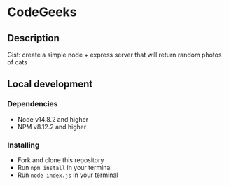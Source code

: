 # СodeGeeks

## Description
Gist: create a simple node + express server that will return random photos of cats
## Local development

### Dependencies
* Node v14.8.2 and higher
* NPM v8.12.2 and higher

### Installing
* Fork and clone this repository
* Run `npm install` in your terminal
* Run `node index.js` in your terminal
